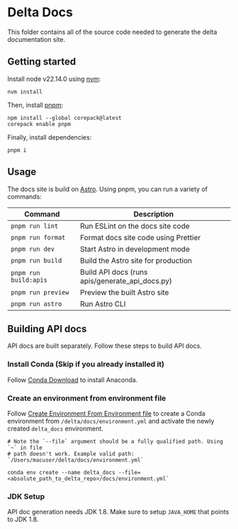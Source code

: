 # Delta Docs

This folder contains all of the source code needed to generate the delta documentation site.

## Getting started

Install node v22.14.0 using [nvm](https://github.com/nvm-sh/nvm):

```
nvm install
```

Then, install [pnpm](https://pnpm.io/):

```
npm install --global corepack@latest
corepack enable pnpm
```

Finally, install dependencies:

```
pnpm i
```

## Usage

The docs site is build on [Astro](https://astro.build/). Using pnpm, you can run a variety of commands:

| Command               | Description                                     |
| --------------------- | ----------------------------------------------- |
| `pnpm run lint`       | Run ESLint on the docs site code                |
| `pnpm run format`     | Format docs site code using Prettier            |
| `pnpm run dev`        | Start Astro in development mode                 |
| `pnpm run build`      | Build the Astro site for production             |
| `pnpm run build:apis` | Build API docs (runs apis/generate_api_docs.py) |
| `pnpm run preview`    | Preview the built Astro site                    |
| `pnpm run astro`      | Run Astro CLI                                   |

## Building API docs

API docs are built separately. Follow these steps to build API docs.

### Install Conda (Skip if you already installed it)

Follow [Conda Download](https://www.anaconda.com/download/) to install Anaconda.

### Create an environment from environment file

Follow [Create Environment From Environment file](https://docs.conda.io/projects/conda/en/latest/user-guide/tasks/manage-environments.html#create-env-from-file) to create a Conda environment from `/delta/docs/environment.yml` and activate the newly created `delta_docs` environment.

```
# Note the `--file` argument should be a fully qualified path. Using `~` in file
# path doesn't work. Example valid path: `/Users/macuser/delta/docs/environment.yml`

conda env create --name delta_docs --file=<absolute_path_to_delta_repo>/docs/environment.yml`
```

### JDK Setup

API doc generation needs JDK 1.8. Make sure to setup `JAVA_HOME` that points to JDK 1.8.
